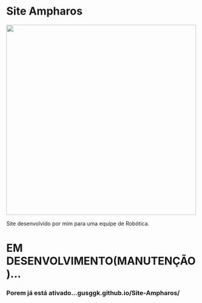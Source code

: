 # Site Ampharos

<img src="https://media1.tenor.com/m/CZ6Z9BY9IysAAAAd/ampharos-pokemon.gif" width="500px"/> <br>

Site desenvolvido por mim para uma equipe de Robótica.
# EM DESENVOLVIMENTO(MANUTENÇÃO)...
### Porem já está ativado...gusggk.github.io/Site-Ampharos/

